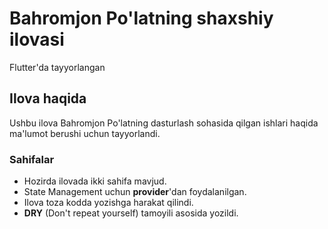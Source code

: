 # Bahromjon Po'latning shaxshiy ilovasi

Flutter'da tayyorlangan

## Ilova haqida

Ushbu ilova Bahromjon Po'latning dasturlash sohasida qilgan ishlari haqida ma'lumot berushi uchun tayyorlandi.

### Sahifalar

* Hozirda ilovada ikki sahifa mavjud.
* State Management uchun <b>provider</b>'dan foydalanilgan.
* Ilova toza kodda yozishga harakat qilindi.
* <b>DRY</b> (Don't repeat yourself) tamoyili asosida yozildi.
